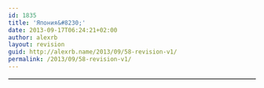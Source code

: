 ```yaml
---
id: 1835
title: 'Япония&#8230;'
date: 2013-09-17T06:24:21+02:00
author: alexrb
layout: revision
guid: http://alexrb.name/2013/09/58-revision-v1/
permalink: /2013/09/58-revision-v1/
---
```

<table border='1' cellspacing='0' cellpadding='2' align='center'>
</table>